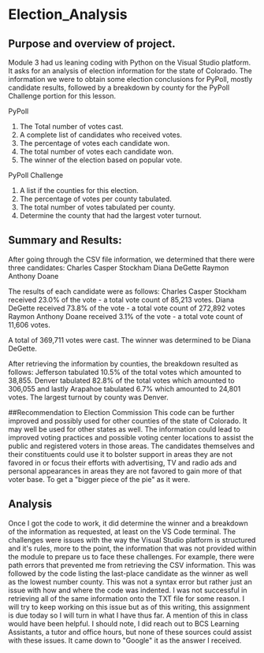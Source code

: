 # Election_Analysis

## Purpose and overview of project.

Module 3 had us leaning coding with Python on the Visual Studio platform.  It asks for an analysis of election information for the state of Colorado.  The information we were to obtain some election conclusions for PyPoll, mostly candidate results, followed by a breakdown by county for the PyPoll Challenge portion for this lesson.

PyPoll
1. The Total number of votes cast.
2. A complete list of candidates who received votes.
3. The percentage of votes each candidate won.
4. The total number of votes each candidate won.
5. The winner of the election based on popular vote.

PyPoll Challenge
1. A list if the counties for this election.
2. The percentage of votes per county tabulated.
3. The total number of votes tabulated per county.
4. Determine the county that had the largest voter turnout.

## Summary and Results:

After going through the CSV file information, we determined that there were three candidates:
Charles Casper Stockham
Diana DeGette
Raymon Anthony Doane

The results of each candidate were as follows:
Charles Casper Stockham received 23.0% of the vote - a total vote count of 85,213 votes.
Diana DeGette received 73.8% of the vote - a total vote count of 272,892 votes
Raymon Anthony Doane received 3.1% of the vote - a total vote count of 11,606 votes.

A total of 369,711 votes were cast.  The winner was determined to be Diana DeGette.

After retrieving the information by counties, the breakdown resulted as follows:
Jefferson tabulated 10.5% of the total votes which amounted to 38,855.
Denver tabulated 82.8% of the total votes which amounted to 306,055
and lastly Arapahoe tabulated 6.7% which amounted to 24,801 votes.
The largest turnout by county was Denver.

##Recommendation to Election Commission
This code can be further improved and possibly used for other counties of the state of Colorado.  It may well be used for other states as well.  The information could lead to improved voting practices and possible voting center locations to assist the public and registered voters in those areas.
The candidates themselves and their constituents could use it to bolster support in areas they are not favored in or focus their efforts with advertising, TV and radio ads and personal appearances in areas they are not favored to gain more of that voter base.  To get a "bigger piece of the pie" as it were.

## Analysis
Once I got the code to work, it did determine the winner and a breakdown of the information as requested, at least on the VS Code terminal.  The challenges were issues with the way the Visual Studio platform is structured and it's rules, more to the point, the information that was not provided within the module to prepare us to face these challenges.  For example, there were path errors that prevented me from retrieving the CSV information.  This was followed by the code listing the last-place candidate as the winner as well as the lowest number county.  This was not a syntax error but rather just an issue with how and where the code was indented. I was not successful in retrieving all of the same information onto the TXT file for some reason.  I will try to keep working on this issue but as of this writing, this assignment is due today so I will turn in what I have thus far.   A mention of this in class would have been helpful.  I should note, I did reach out to BCS Learning Assistants, a tutor and office hours, but none of these sources could assist with these issues.  It came down to "Google" it as the answer I received.
